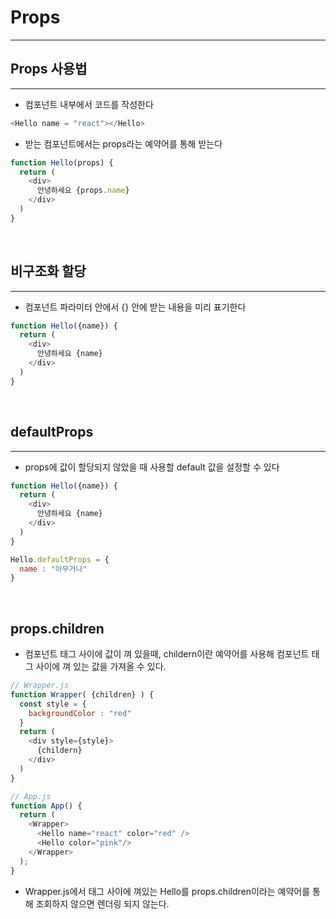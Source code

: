 # Props
---
## Props 사용법
---
- 컴포넌트 내부에서 코드를 작성한다
~~~ js
<Hello name = "react"></Hello>
~~~
- 받는 컴포넌트에서는 props라는 예약어를 통해 받는다
~~~ js
function Hello(props) {
  return (
    <div>
      안녕하세요 {props.name}
    </div>
  )
}
~~~

<br/>

## 비구조화 할당
---
- 컴포넌트 파라미터 안에서 {} 안에 받는 내용을 미리 표기한다
~~~ js
function Hello({name}) {
  return (
    <div>
      안녕하세요 {name}
    </div>
  )
}
~~~

<br/>

## defaultProps
---
- props에 값이 할당되지 않았을 때 사용할 default 값을 설정할 수 있다

~~~ js
function Hello({name}) {
  return (
    <div>
      안녕하세요 {name}
    </div>
  )
}

Hello.defaultProps = {
  name : "아무거나"
}
~~~

<br/>

## props.children
- 컴포넌트 태그 사이에 값이 껴 있을때, childern이란 예약어를 사용해 컴포넌트 태그 사이에 껴 있는 값을 가져올 수 있다.

~~~ js
// Wrapper.js
function Wrapper( {children} ) {
  const style = {
    backgroundColor : "red"
  }
  return (
    <div style={style}>
      {childern}
    </div>
  )
}
~~~

~~~ js
// App.js
function App() {
  return (
    <Wrapper>
      <Hello name="react" color="red" />
      <Hello color="pink"/>
    </Wrapper>
  );
}
~~~

- Wrapper.js에서 태그 사이에 껴있는 Hello를 props.children이라는 예약어를 통해 조회하지 않으면 렌더링 되지 않는다.
